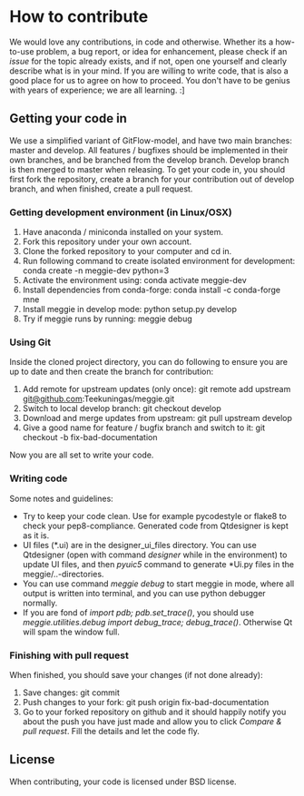 # How to contribute

We would love any contributions, in code and otherwise. Whether its a how-to-use problem, a bug report, or idea for enhancement, please check if an *issue* for the topic already exists, and if not, open one yourself and clearly describe what is in your mind. If you are willing to write code, that is also a good place for us to agree on how to proceed. You don't have to be genius with years of experience; we are all learning. :]

## Getting your code in

We use a simplified variant of GitFlow-model, and have two main branches: master and develop. All features / bugfixes should be implemented in their own branches, and be branched from the develop branch. Develop branch is then merged to master when releasing. To get your code in, you should first fork the repository, create a branch for your contribution out of develop branch, and when finished, create a pull request.

### Getting development environment (in Linux/OSX)

1. Have anaconda / miniconda installed on your system.
1. Fork this repository under your own account.
1. Clone the forked repository to your computer and cd in.
1. Run following command to create isolated environment for development: conda create -n meggie-dev python=3
1. Activate the environment using: conda activate meggie-dev
1. Install dependencies from conda-forge: conda install -c conda-forge mne
1. Install meggie in develop mode: python setup.py develop
1. Try if meggie runs by running: meggie debug

### Using Git 

Inside the cloned project directory, you can do following to ensure you are up to date and then create the branch for contribution:
1. Add remote for upstream updates (only once): git remote add upstream git@github.com:Teekuningas/meggie.git
1. Switch to local develop branch: git checkout develop
1. Download and merge updates from upstream: git pull upstream develop
1. Give a good name for feature / bugfix branch and switch to it: git checkout -b fix-bad-documentation

[//]: # (Hello)

Now you are all set to write your code.

### Writing code

Some notes and guidelines:
* Try to keep your code clean. Use for example pycodestyle or flake8 to check your pep8-compliance. Generated code from Qtdesigner is kept as it is.
* UI files (\*.ui) are in the designer\_ui\_files directory. You can use Qtdesigner (open with command *designer* while in the environment) to update UI files, and then *pyuic5* command to generate \*Ui.py files in the meggie/..-directories.
* You can use command *meggie debug* to start meggie in mode, where all output is written into terminal, and you can use python debugger normally.
* If you are fond of *import pdb; pdb.set_trace()*, you should use *meggie.utilities.debug import debug\_trace; debug\_trace()*. Otherwise Qt will spam the window full.

### Finishing with pull request

When finished, you should save your changes (if not done already):
1. Save changes: git commit
1. Push changes to your fork: git push origin fix-bad-documentation
1. Go to your forked repository on github and it should happily notify you about the push you have just made and allow you to click *Compare & pull request*. Fill the details and let the code fly.

## License

When contributing, your code is licensed under BSD license.
